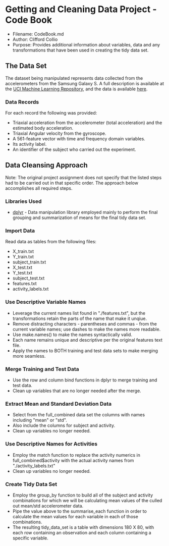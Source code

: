 # Getting and Cleaning Data Project - Code Book
- Filename: CodeBook.md
- Author: Clifford Collio
- Purpose: Provides additional information about variables, data and any transformations that have been used in creating the tidy data set.

## The Data Set
The dataset being manipulated represents data collected from the accelerometers from the Samsung Galaxy S. A full description is available at the [UCI Machine Learning Repository](http://archive.ics.uci.edu/ml/datasets/Human+Activity+Recognition+Using+Smartphones), and the data is available [here](https://d396qusza40orc.cloudfront.net/getdata%2Fprojectfiles%2FUCI%20HAR%20Dataset.zip). 

### Data Records
For each record the following was provided:

* Triaxial acceleration from the accelerometer (total acceleration) and the estimated body acceleration.
* Triaxial Angular velocity from the gyroscope. 
* A 561-feature vector with time and frequency domain variables. 
* Its activity label. 
* An identifier of the subject who carried out the experiment.

## Data Cleansing Approach
Note: The original project assignment does not specify that the listed steps had to be carried out in that specific order. The approach below accomplishes all required steps.

### Libraries Used
* [dplyr](http://cran.r-project.org/web/packages/dplyr/index.html) - Data manipulation library employed mainly to perform the final grouping and summarization of means for the final tidy data set. 

### Import Data
Read data as tables from the following files:

* X_train.txt
* Y_train.txt
* subject_train.txt
* X_test.txt
* Y_test.txt
* subject_test.txt
* features.txt
* activity_labels.txt

### Use Descriptive Variable Names
* Leverage the current names list found in "./features.txt", but the transformations retain the parts of the name that make it unqiue. 
* Remove distracting characters - parentheses and commas - from the current variable names; use dashes to make the names more readable.
* Use make.names() to make the names syntactically valid.
* Each name remains unique and descriptive per the original features text file.
* Apply the names to BOTH training and test data sets to make merging more seamless. 

### Merge Training and Test Data
* Use the row and column bind functions in dplyr to merge training and test data.
* Clean up variables that are no longer needed after the merge.

### Extract Mean and Standard Deviation Data
* Select from the full_combined data set the columns with names including "mean" or "std".
* Also include the columns for subject and activity.
* Clean up variables no longer needed.

### Use Descriptive Names for Activities
* Employ the match function to replace the activity numerics in full_combined$activity with the actual activity names from "./activity_labels.txt"
* Clean up variables no longer needed.

### Create Tidy Data Set
* Employ the group_by function to build all of the subject and activity combinations for which we will be calculating mean values of the culled out mean/std accelerometer data.
* Pipe the value above to the summarise_each function in order to calculate the mean values for each variable in each of those combinations.
* The resulting tidy_data_set is a table with dimensions 180 X 80, with each row containing an observation and each column containing a specific variable.